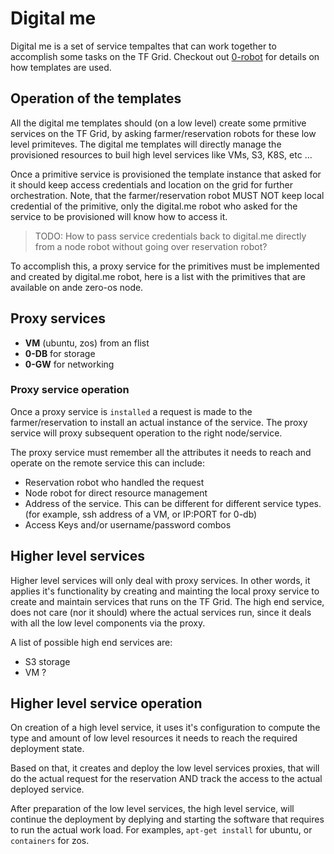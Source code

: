 # Digital me

Digital me is a set of service tempaltes that can work together to accomplish some tasks on the TF Grid. Checkout out [0-robot](https://github.com/zero-os/0-robot) for details
on how templates are used.

## Operation of the templates
All the digital me templates should (on a low level) create some prmitive services on the TF Grid, by asking farmer/reservation robots for these low
level primiteves. The digital me templates will directly manage the provisioned resources to buil high level services like VMs, S3, K8S, etc ...

Once a primitive service is provisioned the template instance that asked for it should keep access credentials and location on the grid for further orchestration. Note, that the farmer/reservation robot MUST NOT keep local credential of the primitive, only the digital.me robot who asked for the
service to be provisioned will know how to access it.

> TODO: How to pass service credentials back to digital.me directly from a node robot without going over reservation robot?

To accomplish this, a proxy service for the primitives must be implemented and created by digital.me robot, here is a list with the primitives that
are available on ande zero-os node.

## Proxy services
- **VM** (ubuntu, zos) from an flist
- **0-DB** for storage
- **0-GW** for networking

### Proxy service operation
Once a proxy service is `installed` a request is made to the farmer/reservation to install an actual instance of the service. The proxy
service will proxy subsequent operation to the right node/service.

The proxy service must remember all the attributes it needs to reach and operate on the remote service this can include:
- Reservation robot who handled the request
- Node robot for direct resource management
- Address of the service. This can be different for different service types. (for example, ssh address of a VM, or IP:PORT for 0-db)
- Access Keys and/or username/password combos

## Higher level services
Higher level services will only deal with proxy services. In other words, it applies it's functionality by creating and mainting the local proxy service
to create and maintain services that runs on the TF Grid. The high end service, does not care (nor it should) where the actual services run, since it deals
with all the low level components via the proxy.

A list of possible high end services are:
- S3 storage
- VM ?

## Higher level service operation
On creation of a high level service, it uses it's configuration to compute the type and amount of low level resources it needs to reach the required
deployment state.

Based on that, it creates and deploy the low level services proxies, that will do the actual request for the reservation AND track the access to the actual
deployed service.

After preparation of the low level services, the high level service, will continue the deployment by deplying and starting the software that requires to
run the actual work load. For examples, `apt-get install` for ubuntu, or `containers` for zos.


